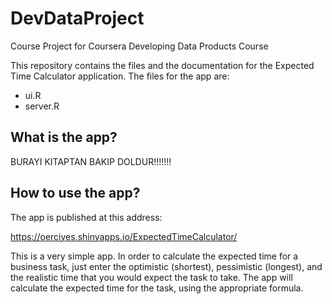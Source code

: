 # DevDataProject
Course Project for Coursera Developing Data Products Course


This repository contains the files and the documentation for the Expected Time Calculator application. The files for the app are:

- ui.R 
- server.R


What is the app?
------------------
BURAYI KITAPTAN BAKIP DOLDUR!!!!!!!


How to use the app?
------------------
The app is published at this address:

https://oerciyes.shinyapps.io/ExpectedTimeCalculator/

This is a very simple app. In order to calculate the expected time for a business task, just enter the optimistic (shortest), pessimistic (longest), and the realistic time that you would expect the task to take. The app will calculate the expected time for the task, using the appropriate formula. 
